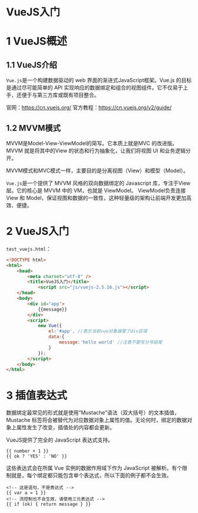 # VueJS入门

# 1 VueJS概述

## 1.1 VueJS介绍
`Vue.js`是一个构建数据驱动的 web 界面的渐进式JavaScript框架。Vue.js 的目标是通过尽可能简单的 API 实现响应的数据绑定和组合的视图组件。它不仅易于上手，还便于与第三方库或既有项目整合。

官网：https://cn.vuejs.org/		官方教程：https://cn.vuejs.org/v2/guide/

## 1.2 MVVM模式
MVVM是Model-View-ViewModel的简写。它本质上就是MVC 的改进版。MVVM 就是将其中的View 的状态和行为抽象化，让我们将视图 UI 和业务逻辑分开。

MVVM模式和MVC模式一样，主要目的是分离视图（View）和模型（Model）。

`Vue.js`是一个提供了 MVVM 风格的双向数据绑定的 Javascript 库，专注于View 层。它的核心是 MVVM 中的 VM，也就是 ViewModel。 ViewModel负责连接 View 和 Model，保证视图和数据的一致性，这种轻量级的架构让前端开发更加高效、便捷。

# 2 VueJS入门

`test_vuejs.html`：

```html
<!DOCTYPE html>
<html>
    <head>
        <meta charset="utf-8" />
        <title>VueJS入门</title>
            <script src="js/vuejs-2.5.16.js"></script>
    </head>
    <body>
        <div id="app">
        	{{message}}
        </div>
        <script>
            new Vue({
                el:'#app', //表示当前vue对象接管了div区域
                data:{
                	message:'hello world' //注意不要写分号结尾
                }
            });
        </script>
    </body>
</html>
```



# 3 插值表达式

数据绑定最常见的形式就是使用”Mustache”语法（双大括号）的文本插值，Mustache 标签将会被替代为对应数据对象上属性的值。无论何时，绑定的数据对象上属性发生了改变，插值处的内容都会更新。

VueJS提供了完全的 JavaScript 表达式支持。

```
{{ number + 1 }}
{{ ok ? 'YES' : 'NO' }}
```

这些表达式会在所属 Vue 实例的数据作用域下作为 JavaScript 被解析。有个限制就是，每个绑定都只能包含单个表达式，所以下面的例子都不会生效。

```
<!-- 这是语句，不是表达式 -->
{{ var a = 1 }}
<!-- 流控制也不会生效，请使用三元表达式 -->
{{ if (ok) { return message } }}
```
